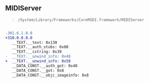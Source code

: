 ## MIDIServer

> `/System/Library/Frameworks/CoreMIDI.framework/MIDIServer`

```diff

-301.6.1.0.0
+310.0.0.0.0
   __TEXT.__text: 0x130
   __TEXT.__auth_stubs: 0x80
   __TEXT.__cstring: 0x39
-  __TEXT.__unwind_info: 0x48
+  __TEXT.__unwind_info: 0x58
   __DATA_CONST.__auth_got: 0x40
   __DATA_CONST.__got: 0x8
   __DATA_CONST.__objc_imageinfo: 0x8

```
